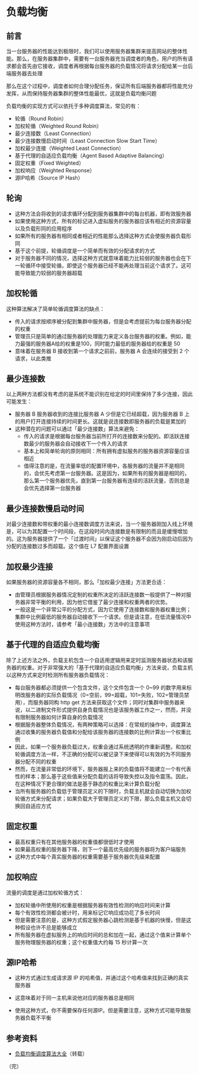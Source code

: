 # 负载均衡

## 前言

当一台服务器的性能达到极限时，我们可以使用服务器集群来提高网站的整体性能。那么，在服务器集群中，需要有一台服务器充当调度者的角色，用户的所有请求都会首先由它接收，调度者再根据每台服务器的负载情况将请求分配给某一台后端服务器去处理

那么在这个过程中，调度者如何合理分配任务，保证所有后端服务器都将性能充分发挥，从而保持服务器集群的整体性能最优，这就是负载均衡问题

负载均衡的实现方式可以依托于多种调度算法，常见的有：

* 轮循（Round Robin）
* 加权轮循（Weighted Round Robin）
* 最少连接数（Least Connection）
* 最少连接数慢启动时间（Least Connection Slow Start Time）
* 加权最少连接（Weighted Least Connection）
* 基于代理的自适应负载均衡（Agent Based Adaptive Balancing）
* 固定权重（Fixed Weighted）
* 加权响应（Weighted Response）
* 源IP哈希（Source IP Hash）

## 轮询

+ 这种方法会将收到的请求循环分配到服务器集群中的每台机器，即有效服务器
+ 如果使用这种方式，所有的标记进入虚拟服务的服务器应该有相近的资源容量以及负载形同的应用程序
+ 如果所有的服务器有相同或者相近的性能那么选择这种方式会使服务器负载形同
+ 基于这个前提，轮循调度是一个简单而有效的分配请求的方式
+ 对于服务器不同的情况，选择这种方式就意味着能力比较弱的服务器也会在下一轮循环中接受轮循，即使这个服务器已经不能再处理当前这个请求了。这可能导致能力较弱的服务器超载

## 加权轮循

这种算法解决了简单轮循调度算法的缺点：

+ 传入的请求按顺序被分配到集群中服务器，但是会考虑提前为每台服务器分配的权重
+ 管理员只是简单的通过服务器的处理能力来定义各台服务器的权重。例如，能力最强的服务器A给的权重是100，同时能力最低的服务器给的权重是 50
+ 意味着在服务器 B 接收到第一个请求之前前，服务器 A 会连续的接受到 2 个请求，以此类推

## 最少连接数

以上两种方法都没有考虑的是系统不能识别在给定的时间里保持了多少连接，因此可能发生：

+ 服务器 B 服务器收到的连接比服务器 A 少但是它已经超载，因为服务器 B 上的用户打开连接持续的时间更长。这就是说连接数即服务器的负载是累加的
+ 这种潜在的问题可以通过「最少连接数」算法来避免：
  + 传入的请求是根据每台服务器当前所打开的连接数来分配的。即活跃连接数最少的服务器会自动接收下一个传入的请求
  + 基本上和简单轮询的原则相同：所有拥有虚拟服务的服务器资源容量应该相近
  + 值得注意的是，在流量率低的配置环境中，各服务器的流量并不是相同的，会优先考虑第一台服务器。这是因为，如果所有的服务器是相同的，那么第一个服务器优先，直到第一台服务器有连续的活跃流量，否则总是会优先选择第一台服务器

## 最少连接数慢启动时间

对最少连接数和带权重的最小连接数调度方法来说，当一个服务器刚加入线上环境是，可以为其配置一个时间段，在这段时间内连接数是有限制的而且是缓慢增加的。这为服务器提供了一个「过渡时间」以保证这个服务器不会因为刚启动后因为分配的连接数过多而超载。这个值在 L7 配置界面设置

## 加权最少连接

如果服务器的资源容量各不相同，那么「加权最少连接」方法更合适：

+ 由管理员根据服务器情况定制的权重所决定的活跃连接数一般提供了一种对服务器非常平衡的利用，因为他它借鉴了最少连接和权重两者的优势。
+ 一般这是一个非常公平的分配方式，因为它使用了连接数和服务器权重比例；集群中比例最低的服务器自动接收下一个请求。但是请注意，在低流量情况中使用这种方法时，请参考「最小连接数」方法中的注意事项

## 基于代理的自适应负载均衡

除了上述方法之外，负载主机包含一个自适用逻辑用来定时监测服务器状态和该服务器的权重。对于非常强大的「基于代理的自适应负载均衡」方法来说，负载主机以这种方式来定时检测所有服务器负载情况：

+ 每台服务器都必须提供一个包含文件，这个文件包含一个 0~99 的数字用来标明改服务器的实际负载情况（0=空前，99=超载，101=失败，102=管理员禁用），而服务器同构 http get 方法来获取这个文件；同时对集群中服务器来说，以二进制文件形式提供自身负载情况也是该服务器工作之一，然而，并没有限制服务器如何计算自身的负载情况
+ 根据服务器整体负载情况，有两种策略可以选择：在常规的操作中，调度算法通过收集的服务器负载值和分配给该服务器的连接数的比例计算出一个权重比例
+ 因此，如果一个服务器负载过大，权重会通过系统透明的作重新调整。和加权轮循调度方法一样，不正确的分配可以被记录下来使得可以有效的为不同服务器分配不同的权重
+ 然而，在流量非常低的环境下，服务器报上来的负载值将不能建立一个有代表性的样本；那么基于这些值来分配负载的话将导致失控以及指令震荡。因此，在这种情况下更合理的做法是基于静态的权重比来计算负载分配
+ 当所有服务器的负载低于管理员定义的下限时，负载主机就会自动切换为加权轮循方式来分配请求；如果负载大于管理员定义的下限，那么负载主机又会切换回自适应方式

## 固定权重

+ 最高权重只有在其他服务器的权重值都很低时才使用
+ 如果最高权重的服务器下降，则下一个最高优先级的服务器将为客户端服务
+ 这种方式中每个真实服务器的权重需要基于服务器优先级来配置

## 加权响应

流量的调度是通过加权轮循方式：

+ 加权轮循中所使用的权重是根据服务器有效性检测的响应时间来计算
+ 每个有效性检测都会被计时，用来标记它响应成功花了多长时间
+ 但是需要注意的是，这种方式假定服务器心跳检测是基于机器的快慢，但是这种假设也许不总是能够成立
+ 所有服务器在虚拟服务上的响应时间的总和加在一起，通过这个值来计算单个服务物理服务器的权重；这个权重值大约每 15 秒计算一次

## 源IP哈希

+ 这种方式通过生成请求源 IP 的哈希值，并通过这个哈希值来找到正确的真实服务器

+ 这意味着对于同一主机来说他对应的服务器总是相同

+ 使用这种方式，你不需要保存任何源IP。但是需要注意，这种方式可能导致服务器负载不平衡

## 参考资料

* [负载均衡调度算法大全](https://www.runoob.com/w3cnote/balanced-algorithm.html "负载均衡调度算法大全")（转载）

（完）
